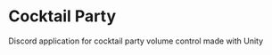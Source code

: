 Cocktail Party
===============

Discord application for cocktail party volume control made with Unity
